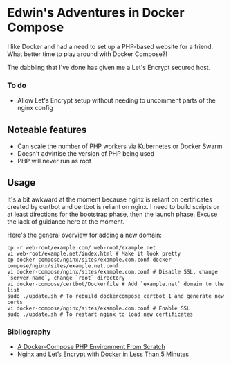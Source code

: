 # Edwin's Adventures in Docker Compose

I like Docker and had a need to set up a PHP-based website for a friend. What better time to play around with Docker Compose?!

The dabbling that I've done has given me a Let's Encrypt secured host.

### To do

* Allow Let's Encrypt setup without needing to uncomment parts of the nginx config

## Noteable features

* Can scale the number of PHP workers via Kubernetes or Docker Swarm
* Doesn't advirtise the version of PHP being used
* PHP will never run as root

## Usage

It's a bit awkward at the moment because nginx is reliant on certificates created by certbot and certbot is reliant on nginx. I need to build scripts or at least directions for the bootstrap phase, then the launch phase. Excuse the lack of guidance here at the moment.

Here's the general overview for adding a new domain:
```
cp -r web-root/example.com/ web-root/example.net
vi web-root/example.net/index.html # Make it look pretty
cp docker-compose/nginx/sites/example.com.conf docker-compose/nginx/sites/example.net.conf
vi docker-compose/nginx/sites/example.com.conf # Disable SSL, change `server_name`, change `root` directory
vi docker-compose/certbot/Dockerfile # Add `example.net` domain to the list
sudo ./update.sh # To rebuild dockercompose_certbot_1 and generate new certs
vi docker-compose/nginx/sites/example.com.conf # Enable SSL
sudo ./update.sh # To restart nginx to load new certificates
```

### Bibliography

* [A Docker-Compose PHP Environment From Scratch](https://x-team.com/blog/docker-compose-php-environment-from-scratch/)
* [Nginx and Let’s Encrypt with Docker in Less Than 5 Minutes](https://medium.com/@pentacent/nginx-and-lets-encrypt-with-docker-in-less-than-5-minutes-b4b8a60d3a71)


